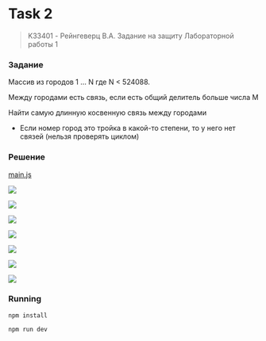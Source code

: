 # Task 2
> K33401 - Рейнгеверц В.А.
Задание на защиту Лабораторной работы 1

### Задание
Массив из городов 1 … N где N < 524088. 

Между городами есть связь, если есть общий делитель больше числа M

Найти самую длинную косвенную связь между городами

- Если номер город это тройка в какой-то степени, то у него нет связей (нельзя проверять циклом)

### Решение

[main.js](main.js#L129)

![](https://i.imgur.com/MlxeXTA.png)

![](https://i.imgur.com/6pi9eqz.png)


![](https://i.imgur.com/rk6stv5.png)

![](https://i.imgur.com/24sfz7v.png)

![](https://i.imgur.com/CXwsCJL.png)

![](https://i.imgur.com/Kajvej9.jpeg)

![](https://i.imgur.com/U8ehHod.jpeg)


### Running

```
npm install
```

```
npm run dev
```